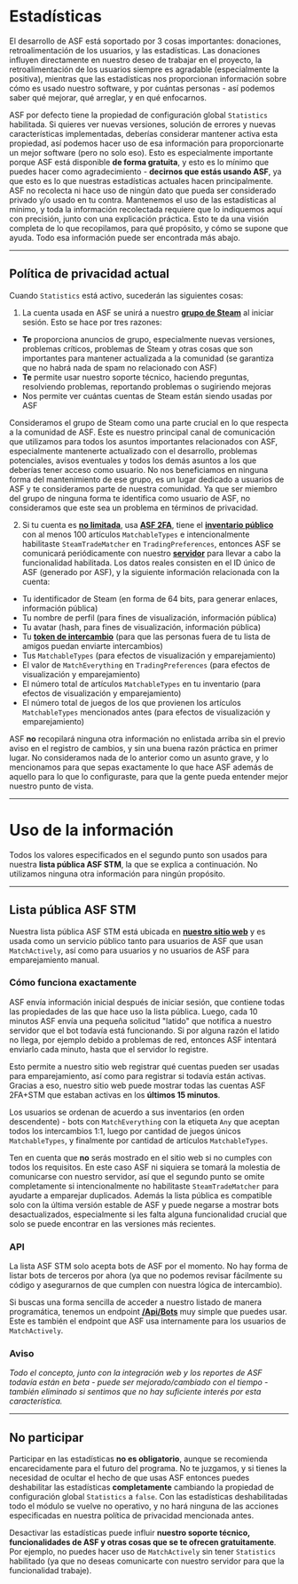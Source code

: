 # Estadísticas

El desarrollo de ASF está soportado por 3 cosas importantes: donaciones, retroalimentación de los usuarios, y las estadísticas. Las donaciones influyen directamente en nuestro deseo de trabajar en el proyecto, la retroalimentación de los usuarios siempre es agradable (especialmente la positiva), mientras que las estadísticas nos proporcionan información sobre cómo es usado nuestro software, y por cuántas personas - así podemos saber qué mejorar, qué arreglar, y en qué enfocarnos.

ASF por defecto tiene la propiedad de configuración global `Statistics` habilitada. Si quieres ver nuevas versiones, solución de errores y nuevas características implementadas, deberías considerar mantener activa esta propiedad, así podemos hacer uso de esa información para proporcionarte un mejor software (pero no solo eso). Esto es especialmente importante porque ASF está disponible **de forma gratuita**, y esto es lo mínimo que puedes hacer como agradecimiento - **decirnos que estás usando ASF**, ya que esto es lo que nuestras estadísticas actuales hacen principalmente. ASF no recolecta ni hace uso de ningún dato que pueda ser considerado privado y/o usado en tu contra. Mantenemos el uso de las estadísticas al mínimo, y toda la información recolectada requiere que lo indiquemos aquí con precisión, junto con una explicación práctica. Esto te da una visión completa de lo que recopilamos, para qué propósito, y cómo se supone que ayuda. Todo esa información puede ser encontrada más abajo.

---

## Política de privacidad actual

Cuando `Statistics` está activo, sucederán las siguientes cosas:

1. La cuenta usada en ASF se unirá a nuestro **[grupo de Steam](https://steamcommunity.com/gid/103582791440160998)** al iniciar sesión. Esto se hace por tres razones:

* **Te** proporciona anuncios de grupo, especialmente nuevas versiones, problemas críticos, problemas de Steam y otras cosas que son importantes para mantener actualizada a la comunidad (se garantiza que no habrá nada de spam no relacionado con ASF)
* **Te** permite usar nuestro soporte técnico, haciendo preguntas, resolviendo problemas, reportando problemas o sugiriendo mejoras
* Nos permite ver cuántas cuentas de Steam están siendo usadas por ASF

Consideramos el grupo de Steam como una parte crucial en lo que respecta a la comunidad de ASF. Este es nuestro principal canal de comunicación que utilizamos para todos los asuntos importantes relacionados con ASF, especialmente mantenerte actualizado con el desarrollo, problemas potenciales, avisos eventuales y todos los demás asuntos a los que deberías tener acceso como usuario. No nos beneficiamos en ninguna forma del mantenimiento de ese grupo, es un lugar dedicado a usuarios de ASF y te consideramos parte de nuestra comunidad. Ya que ser miembro del grupo de ninguna forma te identifica como usuario de ASF, no consideramos que este sea un problema en términos de privacidad.

2. Si tu cuenta es **[no limitada](https://support.steampowered.com/kb_article.php?ref=3330-IAGK-7663)**, usa **[ASF 2FA](https://github.com/JustArchiNET/ArchiSteamFarm/wiki/Two-factor-authentication-es-ES#asf-2fa)**, tiene el **[inventario público](https://steamcommunity.com/my/edit/settings)** con al menos 100 artículos `MatchableTypes` e intencionalmente habilitaste `SteamTradeMatcher` en `TradingPreferences`, entonces ASF se comunicará periódicamente con nuestro **[servidor](https://asf.justarchi.net)** para llevar a cabo la funcionalidad habilitada. Los datos reales consisten en el ID único de ASF (generado por ASF), y la siguiente información relacionada con la cuenta:

* Tu identificador de Steam (en forma de 64 bits, para generar enlaces, información pública)
* Tu nombre de perfil (para fines de visualización, información pública)
* Tu avatar (hash, para fines de visualización, información pública)
* Tu **[token de intercambio](https://steamcommunity.com/my/tradeoffers/privacy)** (para que las personas fuera de tu lista de amigos puedan enviarte intercambios)
* Tus `MatchableTypes` (para efectos de visualización y emparejamiento)
* El valor de `MatchEverything` en `TradingPreferences` (para efectos de visualización y emparejamiento)
* El número total de artículos `MatchableTypes` en tu inventario (para efectos de visualización y emparejamiento)
* El número total de juegos de los que provienen los artículos `MatchableTypes` mencionados antes (para efectos de visualización y emparejamiento)

ASF **no** recopilará ninguna otra información no enlistada arriba sin el previo aviso en el registro de cambios, y sin una buena razón práctica en primer lugar. No consideramos nada de lo anterior como un asunto grave, y lo mencionamos para que sepas exactamente lo que hace ASF además de aquello para lo que lo configuraste, para que la gente pueda entender mejor nuestro punto de vista.

---

# Uso de la información

Todos los valores especificados en el segundo punto son usados para nuestra **lista pública ASF STM**, la que se explica a continuación. No utilizamos ninguna otra información para ningún propósito.

---

## Lista pública ASF STM

Nuestra lista pública ASF STM está ubicada en **[nuestro sitio web](https://asf.justarchi.net/STM)** y es usada como un servicio público tanto para usuarios de ASF que usan `MatchActively`, así como para usuarios y no usuarios de ASF para emparejamiento manual.

### Cómo funciona exactamente

ASF envía información inicial después de iniciar sesión, que contiene todas las propiedades de las que hace uso la lista pública. Luego, cada 10 minutos ASF envía una pequeña solicitud "latido" que notifica a nuestro servidor que el bot todavía está funcionando. Si por alguna razón el latido no llega, por ejemplo debido a problemas de red, entonces ASF intentará enviarlo cada minuto, hasta que el servidor lo registre.

Esto permite a nuestro sitio web registrar qué cuentas pueden ser usadas para emparejamiento, así como para registrar si todavía están activas. Gracias a eso, nuestro sitio web puede mostrar todas las cuentas ASF 2FA+STM que estaban activas en los **últimos 15 minutos**.

Los usuarios se ordenan de acuerdo a sus inventarios (en orden descendente) - bots con `MatchEverything` con la etiqueta `Any` que aceptan todos los intercambios 1:1, luego por cantidad de juegos únicos `MatchableTypes`, y finalmente por cantidad de artículos `MatchableTypes`.

Ten en cuenta que **no** serás mostrado en el sitio web si no cumples con todos los requisitos. En este caso ASF ni siquiera se tomará la molestia de comunicarse con nuestro servidor, así que el segundo punto se omite completamente si intencionalmente no habilitaste `SteamTradeMatcher` para ayudarte a emparejar duplicados. Además la lista pública es compatible solo con la última versión estable de ASF y puede negarse a mostrar bots desactualizados, especialmente si les falta alguna funcionalidad crucial que solo se puede encontrar en las versiones más recientes.

### API

La lista ASF STM solo acepta bots de ASF por el momento. No hay forma de listar bots de terceros por ahora (ya que no podemos revisar fácilmente su código y asegurarnos de que cumplen con nuestra lógica de intercambio).

Si buscas una forma sencilla de acceder a nuestro listado de manera programática, tenemos un endpoint **[/Api/Bots](https://asf.justarchi.net/Api/Bots)** muy simple que puedes usar. Este es también el endpoint que ASF usa internamente para los usuarios de `MatchActively`.

### Aviso

*Todo el concepto, junto con la integración web y los reportes de ASF todavía están en beta - puede ser mejorado/cambiado con el tiempo - también eliminado si sentimos que no hay suficiente interés por esta característica.*

---

## No participar

Participar en las estadísticas **no es obligatorio**, aunque se recomienda encarecidamente para el futuro del programa. No te juzgamos, y si tienes la necesidad de ocultar el hecho de que usas ASF entonces puedes deshabilitar las estadísticas **completamente** cambiando la propiedad de configuración global `Statistics` a `false`. Con las estadísticas deshabilitadas todo el módulo se vuelve no operativo, y no hará ninguna de las acciones especificadas en nuestra política de privacidad mencionada antes.

Desactivar las estadísticas puede influir **nuestro soporte técnico, funcionalidades de ASF y otras cosas que se te ofrecen gratuitamente**. Por ejemplo, no puedes hacer uso de `MatchActively` sin tener `Statistics` habilitado (ya que no deseas comunicarte con nuestro servidor para que la funcionalidad trabaje).